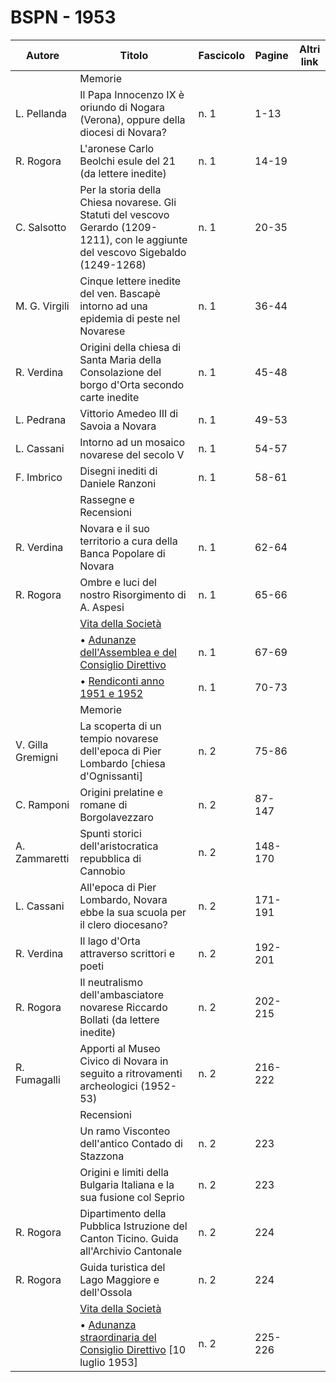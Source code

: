 # BSPN - 1953

| Autore            | Titolo                                                                                                                              | Fascicolo | Pagine  | Altri link |
|-------------------|-------------------------------------------------------------------------------------------------------------------------------------|-----------|---------|------------|
|                   | Memorie                                                                                                                             |           |         |            |
| L. Pellanda       | Il Papa Innocenzo IX è oriundo di Nogara (Verona), oppure della diocesi di Novara?                                                  | n. 1      | 1-13    |            |
| R. Rogora         | L'aronese Carlo Beolchi esule del 21 (da lettere inedite)                                                                           | n. 1      | 14-19   |            |
| C. Salsotto       | Per la storia della Chiesa novarese. Gli Statuti del vescovo Gerardo (1209-1211), con le aggiunte del vescovo Sigebaldo (1249-1268) | n. 1      | 20-35   |            |
| M. G. Virgili     | Cinque lettere inedite del ven. Bascapè intorno ad una epidemia di peste nel Novarese                                               | n. 1      | 36-44   |            |
| R. Verdina        | Origini della chiesa di Santa Maria della Consolazione del borgo d'Orta secondo carte inedite                                       | n. 1      | 45-48   |            |
| L. Pedrana        | Vittorio Amedeo III di Savoia a Novara                                                                                              | n. 1      | 49-53   |            |
| L. Cassani        | Intorno ad un mosaico novarese del secolo V                                                                                         | n. 1      | 54-57   |            |
| F. Imbrico        | Disegni inediti di Daniele Ranzoni                                                                                                  | n. 1      | 58-61   |            |
|                   | Rassegne e Recensioni                                                                                                               |           |         |            |
| R. Verdina        | Novara e il suo territorio a cura della Banca Popolare di Novara                                                                    | n. 1      | 62-64   |            |
| R. Rogora         | Ombre e luci del nostro Risorgimento di A. Aspesi                                                                                   | n. 1      | 65-66   |            |
|                   | [Vita della Società](http://www.ssno.it/BSPNo/bspn_vita53.html#530-1)                                                               |           |         |            |
|                   | • [Adunanze dell'Assemblea e del Consiglio Direttivo](http://www.ssno.it/BSPNo/bspn_vita53.html#531)                                | n. 1      | 67-69   |            |
|                   | • [Rendiconti anno 1951 e 1952](http://www.ssno.it/BSPNo/bspn_vita53.html#532)                                                      | n. 1      | 70-73   |            |
|                   | Memorie                                                                                                                             |           |         |            |
| V. Gilla Gremigni | La scoperta di un tempio novarese dell'epoca di Pier Lombardo [chiesa d'Ognissanti]                                                 | n. 2      | 75-86   |            |
| C. Ramponi        | Origini prelatine e romane di Borgolavezzaro                                                                                        | n. 2      | 87-147  |            |
| A. Zammaretti     | Spunti storici dell'aristocratica repubblica di Cannobio                                                                            | n. 2      | 148-170 |            |
| L. Cassani        | All'epoca di Pier Lombardo, Novara ebbe la sua scuola per il clero diocesano?                                                       | n. 2      | 171-191 |            |
| R. Verdina        | Il lago d'Orta attraverso scrittori e poeti                                                                                         | n. 2      | 192-201 |            |
| R. Rogora         | Il neutralismo dell'ambasciatore novarese Riccardo Bollati (da lettere inedite)                                                     | n. 2      | 202-215 |            |
| R. Fumagalli      | Apporti al Museo Civico di Novara in seguito a ritrovamenti archeologici (1952-53)                                                  | n. 2      | 216-222 |            |
|                   | Recensioni                                                                                                                          |           |         |            |
|                   | Un ramo Visconteo dell'antico Contado di Stazzona                                                                                   | n. 2      | 223     |            |
|                   | Origini e limiti della Bulgaria Italiana e la sua fusione col Seprio                                                                | n. 2      | 223     |            |
| R. Rogora         | Dipartimento della Pubblica Istruzione del Canton Ticino. Guida all'Archivio Cantonale                                              | n. 2      | 224     |            |
| R. Rogora         | Guida turistica del Lago Maggiore e dell'Ossola                                                                                     | n. 2      | 224     |            |
|                   | [Vita della Società](http://www.ssno.it/BSPNo/bspn_vita53.html#530-2)                                                               |           |         |            |
|                   | • [Adunanza straordinaria del Consiglio Direttivo](http://www.ssno.it/BSPNo/bspn_vita53.html#533) [10 luglio 1953]                  | n. 2      | 225-226 |            |
